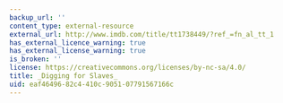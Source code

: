 ```yaml
---
backup_url: ''
content_type: external-resource
external_url: http://www.imdb.com/title/tt1738449/?ref_=fn_al_tt_1
has_external_licence_warning: true
has_external_license_warning: true
is_broken: ''
license: https://creativecommons.org/licenses/by-nc-sa/4.0/
title: _Digging for Slaves_
uid: eaf46496-82c4-410c-9051-07791567166c
---
```


